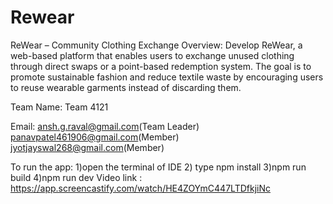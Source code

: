 # Rewear
ReWear – Community Clothing Exchange
Overview:
Develop ReWear, a web-based platform that enables users to exchange unused clothing
through direct swaps or a point-based redemption system. The goal is to promote sustainable
fashion and reduce textile waste by encouraging users to reuse wearable garments instead of discarding them.

Team Name: Team 4121

Email: ansh.g.raval@gmail.com(Team Leader)
       panavpatel461906@gmail.com(Member)
       jyotjayswal268@gmail.com(Member)

To run the app:
1)open the terminal of IDE
2) type npm install
3)npm run build
4)npm run dev
Video link : https://app.screencastify.com/watch/HE4ZOYmC447LTDfkjiNc
